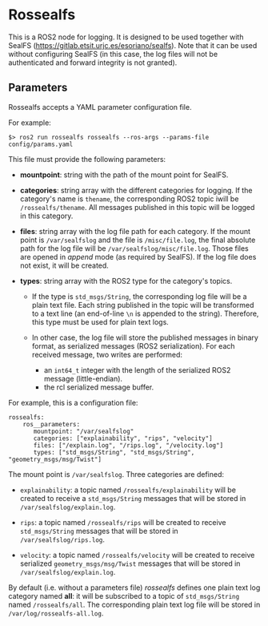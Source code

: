 # Rossealfs

This is a ROS2 node for logging. It is designed to be used together with SealFS (https://gitlab.etsit.urjc.es/esoriano/sealfs). Note that it can be used without configuring SealFS (in this case, the log files will not be authenticated and forward integrity is not granted).

## Parameters 

Rossealfs accepts a YAML parameter configuration file.


 For example:

```
$> ros2 run rossealfs rossealfs --ros-args --params-file config/params.yaml
```

This file must provide the following parameters:

- **mountpoint**: string with the path of the mount point for SealFS.

- **categories**: string array with the different categories for logging. If the category's name is `thename`, the corresponding ROS2 topic iwill be  `/rossealfs/thename`. All messages published in this topic will be logged in this category.

- **files**: string array with the log file path for each category. If the mount point is `/var/sealfslog` and the file is `/misc/file.log`, the final absolute path for the log file will be `/var/sealfslog/misc/file.log`. Those files are opened in *append* mode (as required by SealFS). If the log file does not exist, it will be created. 

- **types**: string array with the ROS2 type for the category's topics. 

    - If the type is `std_msgs/String`, the corresponding log file will be a plain text file. Each string published in the topic will be transformed to a text line (an end-of-line `\n` is appended to the string). Therefore, this type must be used for plain text logs.

    - In other case, the log file will store the published messages in binary format, as serialized messages (ROS2 serialization). For each received message, two writes are performed:
       
        - an `int64_t` integer with the length of the serialized ROS2 message (little-endian).
        - the rcl serialized message buffer.

For example, this is a configuration file:

```
rossealfs:
    ros__parameters:
       mountpoint: "/var/sealfslog"
       categories: ["explainability", "rips", "velocity"]
       files: ["/explain.log", "/rips.log", "/velocity.log"]
       types: ["std_msgs/String", "std_msgs/String", "geometry_msgs/msg/Twist"]
```

The mount point is `/var/sealfslog`. Three categories are defined:

- `explainability`: a topic named `/rossealfs/explainability` will be created to receive a `std_msgs/String` messages that will be stored in `/var/sealfslog/explain.log`.

- `rips`: a topic named `/rossealfs/rips` will be created to receive `std_msgs/String` messages that will be stored in `/var/sealfslog/rips.log`.

- `velocity`: a topic named `/rossealfs/velocity` will be created to receive serialized `geometry_msgs/msg/Twist` messages that will be stored in `/var/sealfslog/explain.log`.


By default (i.e. without a parameters file) *rossealfs* defines one plain text log category named **all**: it will be subscribed to a topic of `std_msgs/String` named `/rossealfs/all`. The corresponding plain text log file will be stored in `/var/log/rossealfs-all.log`.  